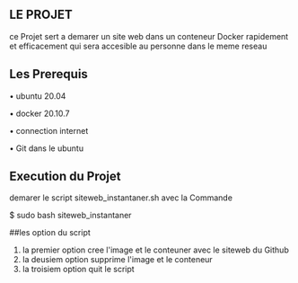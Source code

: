 ## LE PROJET

ce Projet sert a demarer un site web dans un conteneur Docker 
rapidement et efficacement qui sera accesible au personne dans le meme reseau

## Les Prerequis
• ubuntu 20.04

• docker 20.10.7

• connection internet  

• Git dans le ubuntu 

## Execution du Projet
demarer le script siteweb_instantaner.sh avec la Commande

$ sudo bash siteweb_instantaner

##les option du script

1) la premier option cree l'image et le conteuner avec le siteweb du Github
2) la deusiem option supprime l'image et le conteneur 
3) la troisiem option quit le script
